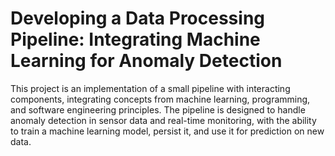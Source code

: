# Developing a Data Processing Pipeline: Integrating Machine Learning for Anomaly Detection
This project is an implementation of a small pipeline with interacting components, integrating concepts from machine learning, programming, and software engineering principles. The pipeline is designed to handle anomaly detection in sensor data and real-time monitoring, with the ability to train a machine learning model, persist it, and use it for prediction on new data.
